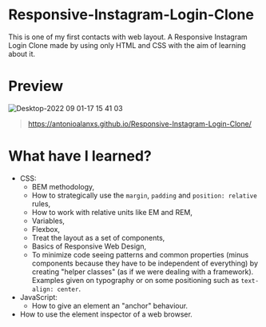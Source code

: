 # Responsive-Instagram-Login-Clone

This is one of my first contacts with web layout. A Responsive Instagram Login Clone made by using only HTML and CSS with the aim of learning about it.

# Preview

![Desktop-2022 09 01-17 15 41 03](https://user-images.githubusercontent.com/79718376/187952081-25796940-9510-49d5-bb48-e4b6887535b7.gif)
> <https://antonioalanxs.github.io/Responsive-Instagram-Login-Clone/>

# What have I learned?

* CSS:
  * BEM methodology,
  * How to strategically use the ```margin```, ```padding``` and ```position: relative``` rules,
  * How to work with relative units like EM and REM,
  * Variables,
  * Flexbox,
  * Treat the layout as a set of components,
  * Basics of Responsive Web Design,
  * To minimize code seeing patterns and common properties (minus components because they have to be independent of everything) by creating "helper classes" (as if we were dealing with a framework). Examples given on typography or on some positioning such as ```text-align: center```.
* JavaScript:
  * How to give an element an "anchor" behaviour.
* How to use the element inspector of a web browser.
